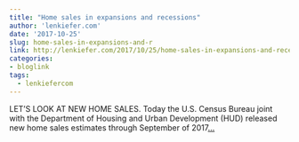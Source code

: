 ```yaml
---
title: "Home sales in expansions and recessions"
author: 'lenkiefer.com'
date: '2017-10-25'
slug: home-sales-in-expansions-and-r
link: http://lenkiefer.com/2017/10/25/home-sales-in-expansions-and-recessions/
categories:
- bloglink
tags:
  - lenkiefercom
---
```


LET’S LOOK AT NEW HOME SALES. Today the U.S. Census Bureau joint with the Department of Housing and Urban Development (HUD) released new home sales estimates through September of 2017[... <i class="fas fa-external-link-alt"></i>](http://lenkiefer.com/2017/10/25/home-sales-in-expansions-and-recessions/)

